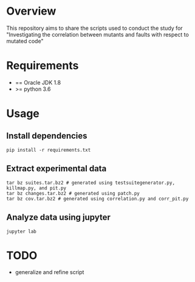 # Overview
This repository aims to share the scripts used to conduct the study for "Investigating the correlation between mutants and faults with respect to mutated code"

# Requirements
- == Oracle JDK 1.8
- \>= python 3.6

# Usage
## Install dependencies
```
pip install -r requirements.txt
```

## Extract experimental data
```
tar bz suites.tar.bz2 # generated using testsuitegenerator.py, killmap.py, and pit.py
tar bz changes.tar.bz2 # generated using patch.py
tar bz cov.tar.bz2 # generated using correlation.py and corr_pit.py
```

## Analyze data using jupyter
```
jupyter lab
```

# TODO
- generalize and refine script
